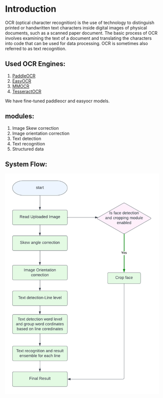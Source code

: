 # Introduction

OCR (optical character recognition) is the use of technology to distinguish printed or handwritten text characters inside digital images of physical documents, such as a scanned paper document. The basic process of OCR involves examining the text of a document and translating the characters into code that can be used for data processing. OCR is sometimes also referred to as text recognition.

## Used OCR Engines:

1. [PaddleOCR](https://github.com/PaddlePaddle/PaddleOCR)
2. [EasyOCR](https://github.com/JaidedAI/EasyOCR)
3. [MMOCR](https://github.com/open-mmlab/mmocr)
4. [TesseractOCR](https://github.com/tesseract-ocr/tesseract)

We have fine-tuned paddleocr and easyocr models.

## modules:

1. Image Skew correction
2. Image orientation correction
3. Text detection
4. Text recognition
5. Structured data

## System Flow:

![OCR Flow](assets/flow.png)

